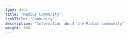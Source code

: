 ```yaml
---
type: docs
title: "Radius Community"
linkTitle: "Community"
description: "Information about the Radius community"
weight: 300
---
```

